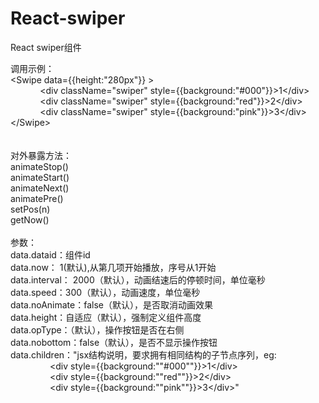 # React-swiper
React swiper组件

<div>调用示例：</div><div>&lt;Swipe data={{height:"280px"}} &gt;</div><div>&nbsp; &nbsp; &nbsp; &nbsp; &nbsp; &nbsp; &lt;div className="swiper" style={{background:"#000"}}&gt;1&lt;/div&gt;<span style="white-space:pre">	</span></div><div>&nbsp; &nbsp; &nbsp; &nbsp; &nbsp; &nbsp; &lt;div className="swiper" style={{background:"red"}}&gt;2&lt;/div&gt;<span style="white-space:pre">	</span></div><div>&nbsp; &nbsp; &nbsp; &nbsp; &nbsp; &nbsp; &lt;div className="swiper" style={{background:"pink"}}&gt;3&lt;/div&gt;<span style="white-space:pre">	</span></div><div>&lt;/Swipe&gt;</div><div><br></div><div><br></div><div>对外暴露方法：</div><div>animateStop()</div><div>animateStart()</div><div>animateNext()</div><div>animatePre()</div><div>setPos(n)</div><div>getNow()</div><div><br></div><div>参数：</div><div>data.dataid：组件id</div><div>data.now： 1(默认),从第几项开始播放，序号从1开始</div><div>data.interval： 2000（默认），动画结速后的停顿时间，单位毫秒</div><div>data.speed：300（默认），动画速度，单位毫秒</div><div>data.noAnimate：false（默认），是否取消动画效果</div><div>data.height：自适应（默认），强制定义组件高度</div><div>data.opType：（默认），操作按钮是否在右侧</div><div>data.nobottom：false（默认），是否不显示操作按钮</div><div>data.children："jsx结构说明，要求拥有相同结构的子节点序列，eg:</div><div>&nbsp; &nbsp; &nbsp; &nbsp; &nbsp; &nbsp; &nbsp; &nbsp; &lt;div style={{background:""#000""}}&gt;1&lt;/div&gt;</div><div>&nbsp; &nbsp; &nbsp; &nbsp; &nbsp; &nbsp; &nbsp; &nbsp; &lt;div style={{background:""red""}}&gt;2&lt;/div&gt;</div><div>&nbsp; &nbsp; &nbsp; &nbsp; &nbsp; &nbsp; &nbsp; &nbsp; &lt;div style={{background:""pink""}}&gt;3&lt;/div&gt;"</div>
